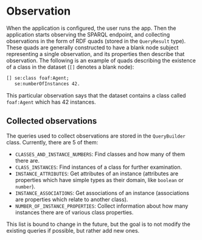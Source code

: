 # Observation

When the application is configured, the user runs the app. Then the application
starts observing the SPARQL endpoint, and collecting observations in the form
of RDF quads (stored in the `QueryResult` type). These quads are generally
constructed to have a blank node subject representing a single observation,
and its properties then describe that observation. The following is an
example of quads describing the existence of a class in the dataset
(`[]` denotes a blank node):

```rdf
[] se:class foaf:Agent;
   se:numberOfInstances 42.
```

This particular observation says that the dataset contains a class called
`foaf:Agent` which has 42 instances.

## Collected observations

The queries used to collect observations are stored in the `QueryBuilder` class.
Currently, there are 5 of them:

- `CLASSES_AND_INSTANCE_NUMBERS`: Find classes and how many of them there are.
- `CLASS_INSTANCES`: Find instances of a class for further examination.
- `INSTANCE_ATTRIBUTES`: Get attributes of an instance (attributes are properties
which have simple types as their domain, like `boolean` or `number`).
- `INSTANCE_ASSOCIATIONS`: Get associations of an instance (associations are
properties which relate to another class).
- `NUMBER_OF_INSTANCE_PROPERTIES`: Collect information about how many instances
there are of various class properties.

This list is bound to change in the future, but the goal is to not modify
the existing queries if possible, but rather add new ones.
